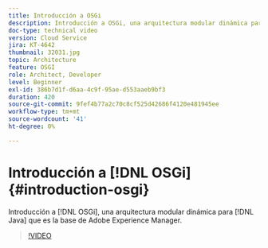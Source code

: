 ```yaml
---
title: Introducción a OSGi
description: Introducción a OSGi, una arquitectura modular dinámica para aplicaciones Java que constituye la base de Adobe Experience Manager.
doc-type: technical video
version: Cloud Service
jira: KT-4642
thumbnail: 32031.jpg
topic: Architecture
feature: OSGI
role: Architect, Developer
level: Beginner
exl-id: 386b7d1f-d6aa-4c9f-95ae-d553aaeb9bf3
duration: 420
source-git-commit: 9fef4b77a2c70c8cf525d42686f4120e481945ee
workflow-type: tm+mt
source-wordcount: '41'
ht-degree: 0%

---
```


# Introducción a [!DNL OSGi] {#introduction-osgi}

Introducción a [!DNL OSGi], una arquitectura modular dinámica para [!DNL Java] que es la base de Adobe Experience Manager.

>[!VIDEO](https://video.tv.adobe.com/v/32031?quality=12&learn=on)
